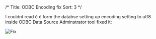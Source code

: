 /*
Title: ODBC Encoding fix
Sort: 3
*/

I couldnt read č ć form the databse setting up encoding setting to utf8 inside ODBC Data Source Adminstrator tool fixed it:

![Fix](https://cloud.githubusercontent.com/assets/13118003/9715759/db1da6ca-5563-11e5-9844-47b38930d4a6.png)
